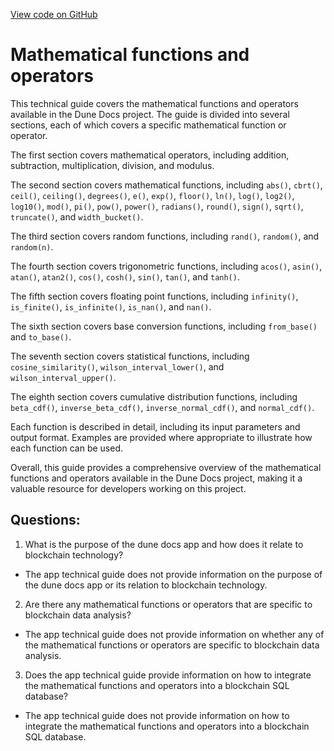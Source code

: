 [View code on GitHub](https://dune.com/docs/query/DuneSQL-reference/Functions-and-operators/math.md)

# Mathematical functions and operators

This technical guide covers the mathematical functions and operators available in the Dune Docs project. The guide is divided into several sections, each of which covers a specific mathematical function or operator. 

The first section covers mathematical operators, including addition, subtraction, multiplication, division, and modulus. 

The second section covers mathematical functions, including `abs()`, `cbrt()`, `ceil()`, `ceiling()`, `degrees()`, `e()`, `exp()`, `floor()`, `ln()`, `log()`, `log2()`, `log10()`, `mod()`, `pi()`, `pow()`, `power()`, `radians()`, `round()`, `sign()`, `sqrt()`, `truncate()`, and `width_bucket()`. 

The third section covers random functions, including `rand()`, `random()`, and `random(n)`. 

The fourth section covers trigonometric functions, including `acos()`, `asin()`, `atan()`, `atan2()`, `cos()`, `cosh()`, `sin()`, `tan()`, and `tanh()`. 

The fifth section covers floating point functions, including `infinity()`, `is_finite()`, `is_infinite()`, `is_nan()`, and `nan()`. 

The sixth section covers base conversion functions, including `from_base()` and `to_base()`. 

The seventh section covers statistical functions, including `cosine_similarity()`, `wilson_interval_lower()`, and `wilson_interval_upper()`. 

The eighth section covers cumulative distribution functions, including `beta_cdf()`, `inverse_beta_cdf()`, `inverse_normal_cdf()`, and `normal_cdf()`. 

Each function is described in detail, including its input parameters and output format. Examples are provided where appropriate to illustrate how each function can be used. 

Overall, this guide provides a comprehensive overview of the mathematical functions and operators available in the Dune Docs project, making it a valuable resource for developers working on this project.
## Questions: 
 1. What is the purpose of the dune docs app and how does it relate to blockchain technology?
- The app technical guide does not provide information on the purpose of the dune docs app or its relation to blockchain technology.

2. Are there any mathematical functions or operators that are specific to blockchain data analysis?
- The app technical guide does not provide information on whether any of the mathematical functions or operators are specific to blockchain data analysis.

3. Does the app technical guide provide information on how to integrate the mathematical functions and operators into a blockchain SQL database?
- The app technical guide does not provide information on how to integrate the mathematical functions and operators into a blockchain SQL database.